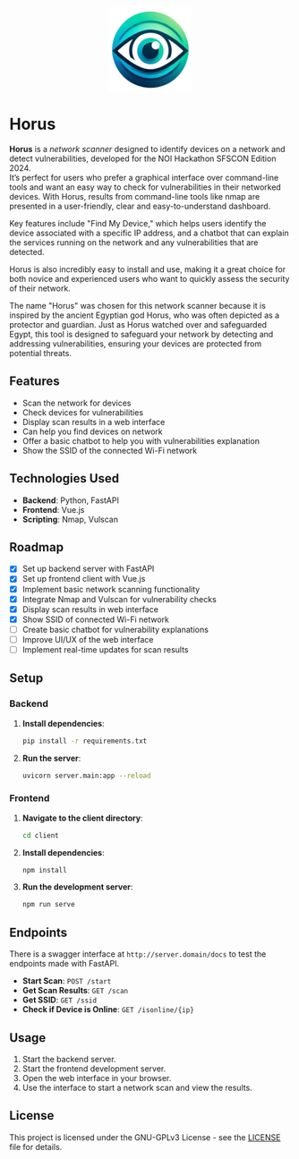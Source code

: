 <p align="center">
  <img src="client/src/assets/eye_icon.png" alt="Logo" width="150" height="150">
</p>

# Horus

**Horus** is a _network scanner_ designed to identify devices on a network and detect vulnerabilities, developed for the NOI Hackathon SFSCON Edition 2024.  
It’s perfect for users who prefer a graphical interface over command-line tools and want an easy way to check for vulnerabilities in their networked devices. With Horus, results from command-line tools like nmap are presented in a user-friendly, clear and easy-to-understand dashboard.

Key features include "Find My Device," which helps users identify the device associated with a specific IP address, and a chatbot that can explain the services running on the network and any vulnerabilities that are detected.

Horus is also incredibly easy to install and use, making it a great choice for both novice and experienced users who want to quickly assess the security of their network.

The name "Horus" was chosen for this network scanner because it is inspired by the ancient Egyptian god Horus, who was often depicted as a protector and guardian. Just as Horus watched over and safeguarded Egypt, this tool is designed to safeguard your network by detecting and addressing vulnerabilities, ensuring your devices are protected from potential threats.

## Features

- Scan the network for devices
- Check devices for vulnerabilities
- Display scan results in a web interface
- Can help you find devices on network
- Offer a basic chatbot to help you with vulnerabilities explanation
- Show the SSID of the connected Wi-Fi network

## Technologies Used

- **Backend**: Python, FastAPI
- **Frontend**: Vue.js
- **Scripting**: Nmap, Vulscan

## Roadmap

- [x] Set up backend server with FastAPI
- [x] Set up frontend client with Vue.js
- [x] Implement basic network scanning functionality
- [x] Integrate Nmap and Vulscan for vulnerability checks
- [x] Display scan results in web interface
- [x] Show SSID of connected Wi-Fi network
- [ ] Create basic chatbot for vulnerability explanations
- [ ] Improve UI/UX of the web interface
- [ ] Implement real-time updates for scan results

## Setup

### Backend

1. **Install dependencies**:
    ```sh
    pip install -r requirements.txt
    ```

2. **Run the server**:
    ```sh
    uvicorn server.main:app --reload
    ```

### Frontend

1. **Navigate to the client directory**:
    ```sh
    cd client
    ```

2. **Install dependencies**:
    ```sh
    npm install
    ```

3. **Run the development server**:
    ```sh
    npm run serve
    ```

## Endpoints
There is a swagger interface at `http://server.domain/docs` to test the endpoints made with FastAPI.
- **Start Scan**: `POST /start`
- **Get Scan Results**: `GET /scan`
- **Get SSID**: `GET /ssid`
- **Check if Device is Online**: `GET /isonline/{ip}`

## Usage

1. Start the backend server.
2. Start the frontend development server.
3. Open the web interface in your browser.
4. Use the interface to start a network scan and view the results.

## License

This project is licensed under the GNU-GPLv3 License - see the [LICENSE](LICENSE) file for details.